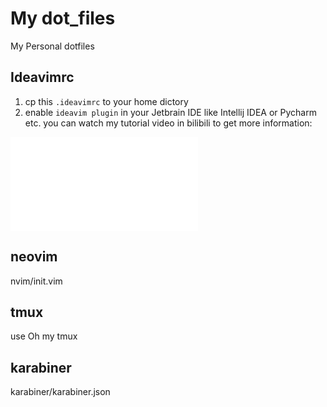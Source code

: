 # My dot_files
My Personal dotfiles

## Ideavimrc
1. cp this `.ideavimrc` to your home dictory 
2. enable `ideavim plugin` in your Jetbrain IDE like Intellij IDEA or Pycharm etc.
you can watch my tutorial video in bilibili to get more information:

<iframe src="//player.bilibili.com/player.html?aid=457912034&bvid=BV1p541157Va&cid=259291696&page=1" scrolling="no" border="0" frameborder="no" framespacing="0" allowfullscreen="true"> </iframe>

## neovim
nvim/init.vim
## tmux

use Oh my tmux 

## karabiner

karabiner/karabiner.json


